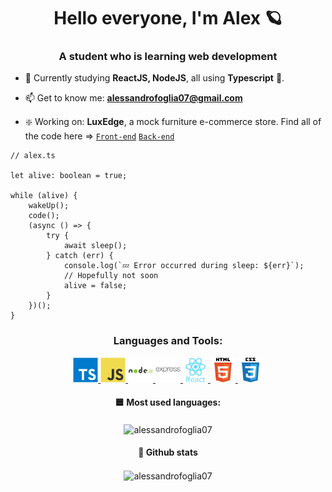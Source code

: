 <h1 align="center">Hello everyone, I'm Alex 🪐</h1>

<h3 align="center">A student who is learning web development</h3>

- 🌱 Currently studying **ReactJS, NodeJS**, all using **Typescript** 💙.

- 📫 Get to know me: **alessandrofoglia07@gmail.com**

- ❇️ Working on: **LuxEdge**, a mock furniture e-commerce store. Find all of the code here => <code>[Front-end](https://github.com/alessandrofoglia07/LuxEdge-FE)</code> <code>[Back-end](https://github.com/alessandrofoglia07/LuxEdge-BE)</code>

```
// alex.ts

let alive: boolean = true; 

while (alive) {
    wakeUp();
    code();
    (async () => {
        try {
            await sleep();
        } catch (err) {
            console.log(`💤 Error occurred during sleep: ${err}`);
            // Hopefully not soon 
            alive = false;
        }
    })();
}
  ```
<h3 align="center">Languages and Tools:</h3>
<p align="center">
    <a href="https://www.typescriptlang.org/" target="_blank" rel="noreferrer"> <img src="https://raw.githubusercontent.com/devicons/devicon/master/icons/typescript/typescript-original.svg" alt="typescript" width="40" height="40"/> </a> 
    <a href="https://developer.mozilla.org/en-US/docs/Web/JavaScript" target="_blank" rel="noreferrer"> <img src="https://raw.githubusercontent.com/devicons/devicon/master/icons/javascript/javascript-original.svg" alt="javascript" width="40" height="40"/> </a> 
    <a href="https://nodejs.org" target="_blank" rel="noreferrer"> <img src="https://raw.githubusercontent.com/devicons/devicon/master/icons/nodejs/nodejs-original-wordmark.svg" alt="nodejs" width="40" height="40"/> </a> 
    <a href="https://expressjs.com" target="_blank" rel="noreferrer"> <img src="https://raw.githubusercontent.com/devicons/devicon/master/icons/express/express-original-wordmark.svg" alt="express" width="40" height="40"/> </a> 
    <a href="https://reactjs.org/" target="_blank" rel="noreferrer"> <img src="https://raw.githubusercontent.com/devicons/devicon/master/icons/react/react-original-wordmark.svg" alt="react" width="40" height="40"/> </a>
    <a href="https://www.w3.org/html/" target="_blank" rel="noreferrer"> <img src="https://raw.githubusercontent.com/devicons/devicon/master/icons/html5/html5-original-wordmark.svg" alt="html5" width="40" height="40"/> </a> 
    <a href="https://www.w3schools.com/css/" target="_blank" rel="noreferrer"> <img src="https://raw.githubusercontent.com/devicons/devicon/master/icons/css3/css3-original-wordmark.svg" alt="css3" width="40" height="40"/> </a> 
</p>

<h4 align="center"> 🟦 Most used languages: </h4>
<p align="center"><img align="center" src="https://github-readme-stats.vercel.app/api/top-langs?username=alessandrofoglia07&show_icons=true&locale=en&layout=compact" alt="alessandrofoglia07" /></p>

<h4 align="center"> 📖 Github stats </h4>
<p align="center"><img align="center" src="https://github-readme-streak-stats.herokuapp.com/?user=alessandrofoglia07&" alt="alessandrofoglia07" /></p>
